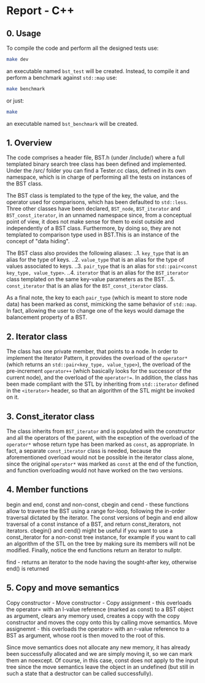 # Report - C++

## 0. Usage
To compile the code and perform all the designed tests use:
```bash
make dev
```
an executable named `bst_test` will be created.
Instead, to compile it and perform a benchmark against `std::map` use:
```bash
make benchmark
```
or just:
```bash
make
```
an executable named `bst_benchmark` will be created.

## 1. Overview
The code comprises a header file, BST.h (under /include/) where a full templated binary search tree class has been defined and implemented. Under the /src/ folder you can find a Tester.cc class, defined in its own namespace, which is in charge of performing all the tests on instances of the BST class.

The BST class is templated to the type of the key, the value, and the operator used for comparisons, which has been defaulted to `std::less`. 
Three other classes have been declared, `BST_node`, `BST_iterator` and `BST_const_iterator`, in an unnamed namespace since, from a conceptual point of view, it does not make sense for them to exist outside and independently of a BST class.
Furthermore, by doing so, they are not templated to comparison type used in BST.This is an instance of the concept of "data hiding".

The BST class also provides the following aliases:
..1. `key_type` that is an alias for the type of keys.
..2. `value_type` that is an alias for the type of values associated to keys.
..3. `pair_type` that is an alias for `std::pair<const key_type, value_type>`.
..4. `iterator` that is an alias for the `BST_iterator` class templated on the same key-value parameters as the BST.
..5. `const_iterator` that is an alias for the `BST_const_iterator` class.

As a final note, the key to each `pair_type` (which is meant to store node data) has been marked as const, mimicking the same behavior of `std::map`. In fact, allowing the user to change one of the keys would damage the balancement property of a BST.


## 2. Iterator class
The class has one private member, that points to a node. In order to implement the Iterator Pattern, it provides the overload of the `operator*` (which returns an `std::pair<key_type, value_type>`), the overload of the pre-increment `operator++` (which basically looks for the successor of the current node), and the overload of the `operator!=`. In addition, the class has been made compliant with the STL by inheriting from `std::iterator` defined in the `<iterator>` header, so that an algorithm of the STL might be invoked on it.

## 3. Const_iterator class
The class inherits from `BST_iterator` and is populated with the constructor and all the operators of the parent, with the exception of the overload of the `operator*` whose return type has been marked as `const`, as appropriate. In fact, a separate `const_iterator` class is needed, because the aforementioned overload would not be possible in the iterator class alone, since the original `operator*` was marked as `const` at the end of the function, and function overloading would not have worked on the two versions.

## 4. Member functions
begin and end, const and non-const, cbegin and cend - these functions allow to traverse the BST using a range for-loop, following the in-order traversal dictated by the iterator. The const versions of begin and end allow traversal of a const instance of a BST, and return const_iterators, not iterators. cbegin() and cend() might be useful if you want to use a const_iterator for a non-const tree instance, for example if you want to call an algorithm of the STL on the tree by making sure its members will not be modified. Finally, notice the end functions return an iterator to nullptr.

find - returns an iterator to the node having the sought-after key, otherwise end() is returned 

## 5. Copy and move semantics
Copy constructor - 
Move constructor -
Copy assignment - this overloads the operator= with an l-value reference (marked as const) to a BST object as argument, clears any memory used, creates a copy with the copy constructor and moves the copy onto this by calling move semantics.
Move assignemnt - this overloads the operator= with an r-value reference to a BST as argument, whose root is then moved to the root of this.

Since move semantics does not allocate any new memory, it has already been successfully allocated and we are simply moving it, so we can mark them an noexcept. Of course, in this case, const does not apply to the input tree since the move semantics leave the object in an undefined (but still in such a state that a destructor can be called successfully).
